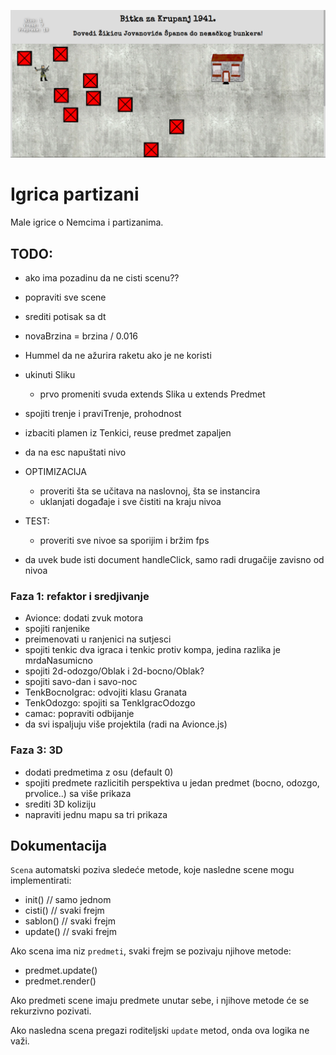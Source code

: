 [![](screen.png)](https://mudroljub.github.io/igrica-partizani/)

# Igrica partizani

Male igrice o Nemcima i partizanima.

## TODO:

- ako ima pozadinu da ne cisti scenu??
- popraviti sve scene
- srediti potisak sa dt
 - novaBrzina = brzina / 0.016
- Hummel da ne ažurira raketu ako je ne koristi
- ukinuti Sliku
    - prvo promeniti svuda extends Slika u extends Predmet
- spojiti trenje i praviTrenje, prohodnost
- izbaciti plamen iz Tenkici, reuse predmet zapaljen
- da na esc napuštati nivo
- OPTIMIZACIJA
    - proveriti šta se učitava na naslovnoj, šta se instancira
    - uklanjati događaje i sve čistiti na kraju nivoa
- TEST:
    - proveriti sve nivoe sa sporijim i bržim fps

- da uvek bude isti document handleClick, samo radi drugačije zavisno od nivoa

### Faza 1: refaktor i sredjivanje
- Avionce: dodati zvuk motora
- spojiti ranjenike
- preimenovati u ranjenici na sutjesci
- spojiti tenkic dva igraca i tenkic protiv kompa, jedina razlika je mrdaNasumicno
- spojiti 2d-odozgo/Oblak i 2d-bocno/Oblak?
- spojiti savo-dan i savo-noc
- TenkBocnoIgrac: odvojiti klasu Granata
- TenkOdozgo: spojiti sa TenkIgracOdozgo
- camac: popraviti odbijanje
- da svi ispaljuju više projektila (radi na Avionce.js)

### Faza 3: 3D
- dodati predmetima z osu (default 0)
- spojiti predmete razlicitih perspektiva u jedan predmet (bocno, odozgo, prvolice..) sa više prikaza
- srediti 3D koliziju
- napraviti jednu mapu sa tri prikaza

## Dokumentacija

`Scena` automatski poziva sledeće metode, koje nasledne scene mogu implementirati:

- init()   // samo jednom
- cisti()  // svaki frejm
- sablon() // svaki frejm
- update() // svaki frejm

Ako scena ima niz `predmeti`, svaki frejm se pozivaju njihove metode:

- predmet.update()
- predmet.render()

Ako predmeti scene imaju predmete unutar sebe, i njihove metode će se rekurzivno pozivati.

Ako nasledna scena pregazi roditeljski `update` metod, onda ova logika ne važi.
